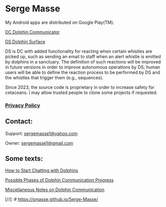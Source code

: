 # Serge Masse

My Android apps are distributed on Google Play(TM).

[DC Dolphin Communicator](https://play.google.com/store/apps/details?id=sm.app.dc&pli=1)

[DS Dolphin Surface](https://play.google.com/store/apps/details?id=sm.app.ds&hl=en_US)

DS is DC with added functionality for reacting when certain whistles are picked up, such as sending an email to staff when an alert whistle is emitted by dolphins in a sanctuary. The definition of such reactions will be improved in future versions in order to improve autonomous operations by DS; human users will be able to define the reaction process to be performed by DS and the whistles that trigger them (e.g., sequences).

Since 2023, the source code is proprietary in order to increase safety for cetaceans. I may allow trusted people to clone some projects if requested.

### [Privacy Policy](https://github.com/smasse/Serge-Masse/blob/main/privacy-policy.md)

## Contact:

Support: sergemasse1@yahoo.com

Owner: sergemasse1@gmail.com

## Some texts:

[How to Start Chatting with Dolphins](https://github.com/smasse/Serge-Masse/blob/main/How-to-chat-with-dolphins.md)

[Possible Phases of Dolphin Communication Progress](https://github.com/smasse/Serge-Masse/blob/main/phases.md) 

[Miscellaneous Notes on Dolphin Communication](https://github.com/smasse/Serge-Masse/blob/main/Notes.md)

[//]: # https://smasse.github.io/Serge-Masse/ 
